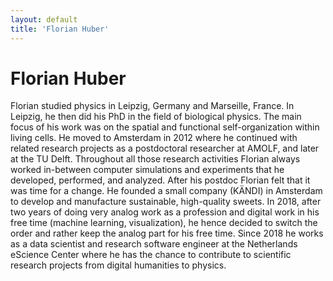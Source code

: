 ```yaml
---
layout: default
title: 'Florian Huber'
---
```


# Florian Huber

Florian studied physics in Leipzig, Germany and Marseille, France. In Leipzig, he then did his PhD in the field of biological physics. The main focus of his work was on the spatial and functional self-organization within living cells. He moved to Amsterdam in 2012 where he continued with related research projects as a postdoctoral researcher at AMOLF, and later at the TU Delft. Throughout all those research activities Florian always worked in-between computer simulations and experiments that he developed, performed, and analyzed.
After his postdoc Florian felt that it was time for a change. He founded a small company (KÄNDI) in Amsterdam to develop and manufacture sustainable, high-quality sweets. In 2018, after two years of doing very analog work as a profession and digital work in his free time (machine learning, visualization), he hence decided to switch the order and rather keep the analog part for his free time.
Since 2018 he works as a data scientist and research software engineer at the Netherlands eScience Center where he has the chance to contribute to scientific research projects from digital humanities to physics.